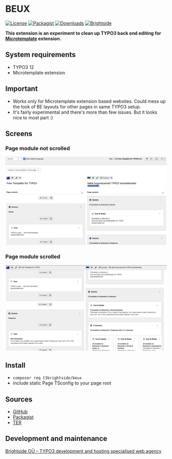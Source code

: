 # BEUX
[![License](https://poser.pugx.org/t3brightside/beux/license)](LICENSE.txt)
[![Packagist](https://img.shields.io/packagist/v/t3brightside/beux.svg?style=flat)](https://packagist.org/packages/t3brightside/beux)
[![Downloads](https://poser.pugx.org/t3brightside/beux/downloads)](https://packagist.org/packages/t3brightside/beux)
[![Brightside](https://img.shields.io/badge/by-t3brightside.com-orange.svg?style=flat)](https://t3brightside.com)

**This extension is an experiment to clean up TYPO3 back end editing for [Microtemplate](https://github.com/t3brightside/microtemplate) extension.**

## System requirements

- TYPO3 12
- Microtemplate extension

## Important

- Works only for Microtemplate extension based websites. Could mess up the look of BE layouts for other pages in same TYPO3 setup.
- It's fairly experimental and there's more than few issues. But it looks nice to most part :)

## Screens
### Page module not scrolled
![Not scrolled](/Resources/Public/Images/Screens/screen_1.jpg?raw=true)
### Page module scrolled
![Scrolled](/Resources/Public/Images/Screens/screen_2.jpg?raw=true)


## Install
- `composer req t3brightside/beux`
- include static Page TSconfig to your page root


## Sources
- [GitHub](https://github.com/t3brightside/beux)
- [Packagist](https://packagist.org/packages/t3brightside/beux)
- [TER](https://extensions.typo3.org/extension/beux/)

## Development and maintenance
[Brightside OÜ – TYPO3 development and hosting specialised web agency](https://t3brightside.com/)
